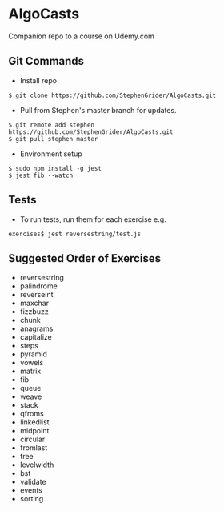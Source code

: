 # AlgoCasts

Companion repo to a course on Udemy.com

## Git Commands
- Install repo
```
$ git clone https://github.com/StephenGrider/AlgoCasts.git
```

- Pull from Stephen's master branch for updates.
```
$ git remote add stephen https://github.com/StephenGrider/AlgoCasts.git
$ git pull stephen master
```

- Environment setup
```
$ sudo npm install -g jest
$ jest fib --watch
```

##  Tests
- To run tests, run them for each exercise e.g.
```
exercises$ jest reversestring/test.js
```

## Suggested Order of Exercises
- reversestring
- palindrome
- reverseint
- maxchar
- fizzbuzz
- chunk
- anagrams
- capitalize
- steps
- pyramid
- vowels
- matrix
- fib
- queue
- weave
- stack
- qfroms
- linkedlist
- midpoint
- circular
- fromlast
- tree
- levelwidth
- bst
- validate
- events
- sorting
 